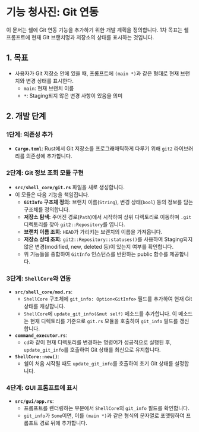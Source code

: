 # 기능 청사진: Git 연동

이 문서는 쉘에 Git 연동 기능을 추가하기 위한 개발 계획을 정의합니다. 1차 목표는 쉘 프롬프트에 현재 Git 브랜치명과 저장소의 상태를 표시하는 것입니다.

## 1. 목표

- 사용자가 Git 저장소 안에 있을 때, 프롬프트에 `(main *)`과 같은 형태로 현재 브랜치와 변경 상태를 표시한다.
  - `main`: 현재 브랜치 이름
  - `*`: Staging되지 않은 변경 사항이 있음을 의미

## 2. 개발 단계

### 1단계: 의존성 추가

- **`Cargo.toml`**: Rust에서 Git 저장소를 프로그래매틱하게 다루기 위해 `git2` 라이브러리를 의존성에 추가합니다.

### 2단계: Git 정보 조회 모듈 구현

- **`src/shell_core/git.rs`** 파일을 새로 생성합니다.
- 이 모듈은 다음 기능을 책임집니다.
  - **`GitInfo` 구조체 정의:** 브랜치 이름(`String`), 변경 상태(`bool`) 등의 정보를 담는 구조체를 정의합니다.
  - **저장소 탐색:** 주어진 경로(`Path`)에서 시작하여 상위 디렉토리로 이동하며 `.git` 디렉토리를 찾아 `git2::Repository`를 엽니다.
  - **브랜치 이름 조회:** `HEAD`가 가리키는 브랜치의 이름을 가져옵니다.
  - **저장소 상태 조회:** `git2::Repository::statuses()`를 사용하여 Staging되지 않은 변경(modified, new, deleted 등)이 있는지 여부를 확인합니다.
  - 위 기능들을 종합하여 `GitInfo` 인스턴스를 반환하는 public 함수를 제공합니다.

### 3단계: `ShellCore`와 연동

- **`src/shell_core/mod.rs`**:
  - `ShellCore` 구조체에 `git_info: Option<GitInfo>` 필드를 추가하여 현재 Git 상태를 캐싱합니다.
  - `ShellCore`에 `update_git_info(&mut self)` 메소드를 추가합니다. 이 메소드는 현재 디렉토리를 기준으로 `git.rs` 모듈을 호출하여 `git_info` 필드를 갱신합니다.
- **`command_executor.rs`**:
  - `cd`와 같이 현재 디렉토리를 변경하는 명령어가 성공적으로 실행된 후, `update_git_info`를 호출하여 Git 상태를 최신으로 유지합니다.
- **`ShellCore::new()`**:
  - 쉘이 처음 시작될 때도 `update_git_info`를 호출하여 초기 Git 상태를 설정합니다.

### 4단계: GUI 프롬프트에 표시

- **`src/gui/app.rs`**:
  - 프롬프트를 렌더링하는 부분에서 `ShellCore`의 `git_info` 필드를 확인합니다.
  - `git_info`가 `Some`이면, 이를 `(main *)`과 같은 형식의 문자열로 포맷팅하여 프롬프트 경로 뒤에 추가합니다.
